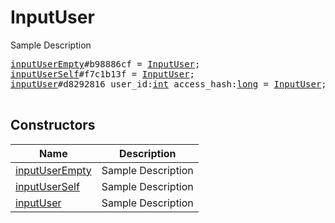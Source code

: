 # InputUser

Sample Description

<pre>
<a href="../constructor/inputUserEmpty.md">inputUserEmpty</a>#b98886cf = <a href="../type/InputUser.md">InputUser</a>;
<a href="../constructor/inputUserSelf.md">inputUserSelf</a>#f7c1b13f = <a href="../type/InputUser.md">InputUser</a>;
<a href="../constructor/inputUser.md">inputUser</a>#d8292816 user_id:<a href="../type/int.md">int</a> access_hash:<a href="../type/long.md">long</a> = <a href="../type/InputUser.md">InputUser</a>;

</pre>

## Constructors

| Name | Description |
|------|-------------|
| [inputUserEmpty](../constructor/inputUserEmpty.md) | Sample Description |
| [inputUserSelf](../constructor/inputUserSelf.md) | Sample Description |
| [inputUser](../constructor/inputUser.md) | Sample Description |

